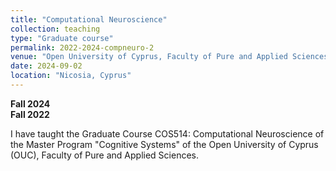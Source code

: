 ```yaml
---
title: "Computational Neuroscience"
collection: teaching
type: "Graduate course"
permalink: 2022-2024-compneuro-2
venue: "Open University of Cyprus, Faculty of Pure and Applied Sciences"
date: 2024-09-02
location: "Nicosia, Cyprus"
---
```


**Fall 2024**  
**Fall 2022**   

I have taught the Graduate Course COS514: Computational Neuroscience of the Master Program "Cognitive Systems" of the Open University of Cyprus (OUC), Faculty of Pure and Applied Sciences.


 
